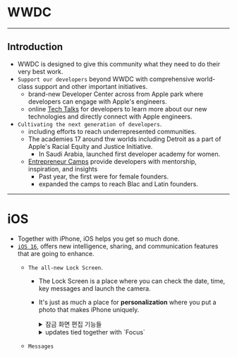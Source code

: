 # WWDC
---

## Introduction
- WWDC is designed to give this community what they need to do their very best work.
- `Support our developers` beyond WWDC with comprehensive world-class support and other important initiatives.
    - brand-new Developer Center across from Apple park where developers can engage with Apple's engineers.
    - online <a href="https://developer.apple.com/kr/tech-talks/">Tech Talks</a> for developers to learn more about our new technologies and directly connect with Apple engineers.
- `Cultivating the next generation of developers`.
    - including efforts to reach underrepresented communities.
    - The academies 17 around thw worlds including Detroit as a part of Apple's Racial Equity and Justice Initiative.
        - In Saudi Arabia, launched first developer academy for women.
    - <a href="https://developer.apple.com/entrepreneur-camp/">Entrepreneur Camps</a> provide developers with mentorship, inspiration, and insights
        - Past year, the first were for female founders.
        - expanded the camps to reach Blac and Latin founders.

---

# iOS

- Together with iPhone, iOS helps you get so much done.
- <a href="https://www.apple.com/kr/ios/ios-16-preview/">`iOS 16`</a>, offers new intelligence, sharing, and communication features that are going to enhance.
    - `The all-new Lock Screen`. 


        - The Lock Screen is a place where you can check the date, time, key messages and launch the camera.
        - It's just as much a place for **personalization** where you put a photo that makes iPhone uniquely.

            <details>
            <summary>잠금 화면 편집 기능들</summary>


            1. 잠금 화면 <ins>***꾹 누르면***</ins> 편집 가능

            2. <ins>***Swipe***</ins> to try out different styles that automatically change that 색깔, 배경, 폰트

            3. All I need to do is <ins>***tap on any element***</ins> of the Lock Screen to start editing.

            4. <ins>***두 손가락으로 터치***</ins>시 element 이동 가능

            5. <ins>***Widgets***</ins> are useful for getting information at a glance.

            6. Bring up our brand-new wallpaper gallery which <ins>***showcases a bunch of options for inspiration***</ins>.
                - There are planty of choose from here.
                - Photo Shuffle, Suggested Photos, Weather & Astronomy, Emoji, Collections, ...
                - It can <ins>***animates fluidly as I swipe into the Home Screen***</ins>.

            7. For developers, <ins>***WidgetKit***</ins> makes it quick and easy to put information.

            8. <ins>***Notifications***</ins> now roll in from the bottom.

                - <ins>***Live Activities***</ins> : staying on top of things that are happening in real time.

                - **For developers**, <ins>***Live Activities API***</ins>

                - ex) NBA game, Uber ride, NRC
                    - Music controls can expand to a full screen view.


            </details>

            <details>
            <summary>updates tied together with `Focus`</summary>

            - Focus has helped people reduce distractions. And this year, taking it further.

            - These updates help you draw boundaries and find balance throughout all of the moments in life.

            1. <ins>***choice of multiple Lock Screens***</ins> tied to a particular Focus.(특정 집중 모드)
                - this means that with just a swipe, you can activate your Personal Focus.
                    - Showing dedicated Widgets, Notifications, Home Screen
                    
            2. `Focus filters`, which let you filter out distracting content.
                - ex) In Safari, Instead of seeing all of your websites, you can turn on the 'Work' Focus filter and ***see only the tabs that relate to work.***
                - also in Messages, Mail, Calendar.

                - **For developers**, Focus filter API
            </details>
    

    - `Messages`
